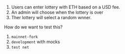 
1. Users can enter lottery with ETH based on a USD fee.
2. An admin will choose when the lottery is over
3. Ther lottery will select a random wnner.


How do we want to test this?

1. `mainnet-fork`
2. `development` with mocks
3. `test net`